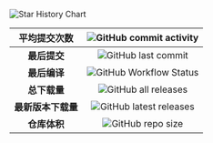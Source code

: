 
![Star History Chart](https://api.star-history.com/svg?repos=Zaitonn/Serein&type=Date ":no-zoom")

|    平均提交次数    |         ![GitHub commit activity](https://img.shields.io/github/commit-activity/m/Zaitonn/Serein?style=flat-square ":no-zoom")         |
| :----------------: | :------------------------------------------------------------------------------------------------------------------------------------: |
|    **最后提交**    |              ![GitHub last commit](https://img.shields.io/github/last-commit/Zaitonn/Serein?style=flat-square ":no-zoom")              |
|    **最后编译**    | ![GitHub Workflow Status](https://img.shields.io/github/actions/workflow/status/Zaitonn/Serein/Build.yml?style=flat-square ":no-zoom") |
|    **总下载量**    |           ![GitHub all releases](https://img.shields.io/github/downloads/Zaitonn/Serein/total?style=flat-square ":no-zoom")            |
| **最新版本下载量** |      ![GitHub latest releases](https://img.shields.io/github/downloads/Zaitonn/Serein/latest/total?style=flat-square ":no-zoom")       |
|    **仓库体积**    |                ![GitHub repo size](https://img.shields.io/github/repo-size/Zaitonn/Serein?style=flat-square ":no-zoom")                |
